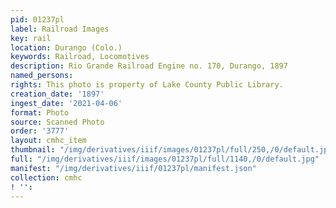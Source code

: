 ```yaml
---
pid: 01237pl
label: Railroad Images
key: rail
location: Durango (Colo.)
keywords: Railroad, Locomotives
description: Rio Grande Railroad Engine no. 170, Durango, 1897
named_persons: 
rights: This photo is property of Lake County Public Library.
creation_date: '1897'
ingest_date: '2021-04-06'
format: Photo
source: Scanned Photo
order: '3777'
layout: cmhc_item
thumbnail: "/img/derivatives/iiif/images/01237pl/full/250,/0/default.jpg"
full: "/img/derivatives/iiif/images/01237pl/full/1140,/0/default.jpg"
manifest: "/img/derivatives/iiif/01237pl/manifest.json"
collection: cmhc
! '': 
---
```

